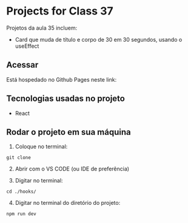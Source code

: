 # Projects for Class 37
Projetos da aula 35 incluem:
* Card que muda de título e corpo de 30 em 30 segundos, usando o useEffect

## Acessar
Está hospedado no Github Pages neste link: []()

## Tecnologias usadas no projeto
* React

## Rodar o projeto em sua máquina

1. Coloque no terminal:
```
git clone 
```

2. Abrir com o VS CODE (ou IDE de preferência)

3. Digitar no terminal: 
```
cd ./hooks/
```

4. Digitar no terminal do diretório do projeto: 
```
npm run dev
```